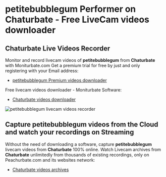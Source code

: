 # petitebubblegum Performer on Chaturbate - Free LiveCam videos downloader

## Chaturbate Live Videos Recorder

Monitor and record livecam videos of **petitebubblegum** from **Chaturbate** with Moniturbate.com
Get a premium trial for free by just and only registering with your Email address:
* [petitebubblegum Premium videos downloader](https://moniturbate.com/request-demo-licence-key.html)

Free livecam videos downloader - Moniturbate Software:
* [Chaturbate videos downloader](https://moniturbate.com/moniturbate-download-software.html)

![petitebubblegum livecam videos recorder](https://peachurnet.com/templates/moniturbate-software.png)


## Capture petitebubblegum videos from the Cloud and watch your recordings on Streaming

Without the need of downloading a software, capture **petitebubblegum** livecam videos from **Chaturbate** 100% online.
Watch Livecam archives from **Chaturbate** unlimitedly from thousands of existing recordings, only on Peachurbate.com and its websites network:
* [Chaturbate videos archives](https://peachurnet.com/)